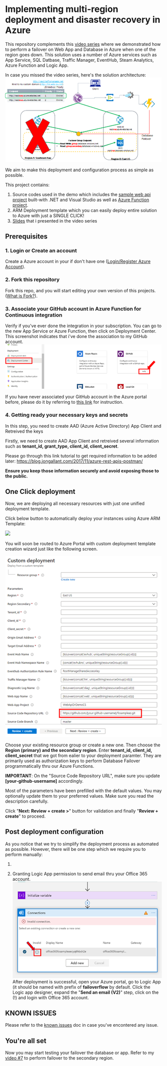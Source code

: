 # Implementing multi-region deployment and disaster recovery in Azure

This repository complements this [video series](https://www.youtube.com/playlist?list=PLe32w3jNLanrZ9_X58_3d13tQ5REMmnK3) where we demonstrated  how to perform a failover on Web App and Database in Azure when one of the region goes down.
This solution uses a number of Azure services such as App Service, SQL Datbase, Traffic Manager, EventHub, Steam Analytics, Azure Function and Logic App.

In case you missed the video series, here's the solution architecture:
![Solution Architecture](images/solution-architecture.png)

We aim to make this deployment and configuration process as simple as possible.

This project contains:

1. Source codes used in the demo which includes the [sample web api project](SourceCode/WebApiDrDemoCS/) built-with .NET and Visual Studio as well as [Azure Function project](SourceCode/FunctionAppFailover/).
2. ARM Deployment template which you can easily deploy entire solution to Azure with just a SINGLE CLICK!
3. [Slides](https://github.com/wely/fosampleaz/tree/master/slides) that i presented in the video series

<!-- # How to perform SINGLE CLICK deployment -->

## Prerequisites

### 1. Login or Create an account

Create a Azure account in your if don't have one ([Login/Register Azure Account](https://azure.microsoft.com/en-us/free/)).

### 2. Fork this repository

Fork this repo, and you will start editing your own version of this projects. ([What is Fork?](https://help.github.com/en/github/getting-started-with-github/fork-a-repo)).

### 3. Associate your GitHub account in Azure Function for Continuous integration
Verify if you've ever done the integration in your subscription. You can go to the new App Service or Azure Function, then click on Deployment Center. This screenshot indicates that i've done the association to my GitHub account.
![Github Cont Depl](images/github-cont-depl.png)

If you have never associated your GitHub account in the Azure portal before, please do it by referring to [this link](https://docs.microsoft.com/en-us/azure/azure-functions/functions-continuous-deployment#credentials) for instruction.

### 4. Getting ready your necessary keys and secrets

In this step, you need to create AAD (Azure Active Directory) App Client and Retreived the keys

Firstly, we need to create AAD App Client and retreived several information such as **tenant_id, grant_type, client_id, client_secret**.

Please go through this link tutorial to get required information to be added later: https://blog.jongallant.com/2017/11/azure-rest-apis-postman/

**Ensure you keep those information securely and avoid exposing those to the public.** 

## One Click deployment

Now, we are deploying all necessary resources with just one unified deployment template.

Click below button to automatically deploy your instances using Azure ARM Template:

<a href="https://portal.azure.com/#create/Microsoft.Template/uri/https%3A%2F%2Fraw.githubusercontent.com%2Fadityosnrost%2Ffosampleaz%2Fmaster%2FDeployment%2FazureDeployment.json" target="_blank"><img src="https://aka.ms/deploytoazurebutton"/></a>

You will soon be routed to Azure Portal with custom deployment template creation wizard just like the following screen. 

![Deployment Template](images/deployment-template.png)

Choose your existing resource group or create a new one. Then choose the **Region (primary) and the secondary region**. Enter **tenant_id, client_id, client_secret** that we got from ealier to your deployment paramter. They are primarily used as authorization keys to perform Database Failover programmatically thru our Azure Functions.

**IMPORTANT**: On the "Source Code Repository URL", make sure you update **[your-github-username]** accordingly. 

Most of the parameters have been prefilled with the default values. You may optionally update them to your preferred values. Make sure you read the description carefully.

Click "**Next: Review + create >**" button for validation and finally "**Review + create**" to proceed.


## Post deployment configuration

As you notice that we try to simplify the deployment process as automated as possible. However, there will be one step which we require you to perform manually:

1. 


2. Granting Logic App permission to send email thru your Office 365 account.
![Logicapp Email Auth](images/logicapp-email-auth.png)
After deployment is successful, open your Azure portal, go to Logic App (it should be named with prefix of **failoverflow** by default. Click the Logic app designer, expand the "**Send an email (V2)**" step, click on the (!) and login with Office 365 account.

## KNOWN ISSUES 

Please refer to the [known issues](known-issue.md) doc in case you've encontered any issue.

## You're all set

Now you may start testing your failover the database or app. Refer to my [video #7](https://www.youtube.com/watch?v=phjIB4lp4DY) to perform failover to the secondary region.

